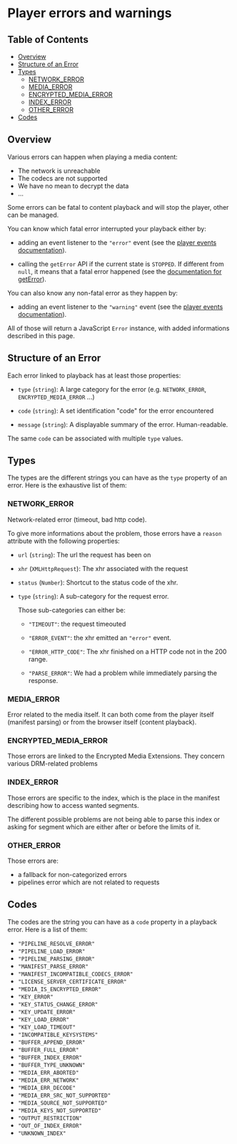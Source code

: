 # Player errors and warnings ###################################################


## Table of Contents ###########################################################

- [Overview](#overview)
- [Structure of an Error](#structure)
- [Types](#types)
    - [NETWORK_ERROR](#types-network_error)
    - [MEDIA_ERROR](#types-media_error)
    - [ENCRYPTED_MEDIA_ERROR](#types-encrypted_media_error)
    - [INDEX_ERROR](#types-index_error)
    - [OTHER_ERROR](#types-other_error)
- [Codes](#codes)



<a name="overview"></a>
## Overview ####################################################################

Various errors can happen when playing a media content:
  - The network is unreachable
  - The codecs are not supported
  - We have no mean to decrypt the data
  - ...

Some errors can be fatal to content playback and will stop the player, other can
be managed.

You can know which fatal error interrupted your playback either by:

  - adding an event listener to the ``"error"`` event (see the [player events
    documentation](./player_events.md)).

  - calling the ``getError`` API if the current state is ``STOPPED``. If
    different from ``null``, it means that a fatal error happened (see the
    [documentation for getError](./index.md#meth-getError)).


You can also know any non-fatal error as they happen by:
  - adding an event listener to the ``"warning"`` event (see the [player events
    documentation](./player_events.md)).

All of those will return a JavaScript ``Error`` instance, with added informations
described in this page.



<a name="structure"></a>
## Structure of an Error #######################################################

Each error linked to playback has at least those properties:

  - ``type`` (``string``): A large category for the error
    (e.g. ``NETWORK_ERROR``, ``ENCRYPTED_MEDIA_ERROR`` ...)

  - ``code`` (``string``): A set identification "code" for the error encountered

  - ``message`` (``string``): A displayable summary of the error.
    Human-readable.

The same ``code`` can be associated with multiple ``type`` values.



<a name="types"></a>
## Types #######################################################################

The types are the different strings you can have as the ``type`` property of an
error. Here is the exhaustive list of them:


<a name="types-network_error"></a>
### NETWORK_ERROR ##############################################################

Network-related error (timeout, bad http code).

To give more informations about the problem, those errors have a `reason`
attribute with the following properties:

  - ``url`` (``string``): The url the request has been on

  - ``xhr`` (``XMLHttpRequest``): The xhr associated with the request

  - ``status`` (``Number``): Shortcut to the status code of the xhr.

  - ``type`` (``string``): A sub-category for the request error.

    Those sub-categories can either be:

      - ``"TIMEOUT"``: the request timeouted

      - ``"ERROR_EVENT"``: the xhr emitted an ``"error"`` event.

      - ``"ERROR_HTTP_CODE"``: The xhr finished on a HTTP code not in the 200
        range.

      - ``"PARSE_ERROR"``: We had a problem while immediately parsing the
        response.


<a name="types-media_error"></a>
### MEDIA_ERROR ################################################################

Error related to the media itself. It can both come from the player itself
(manifest parsing) or from the browser itself (content playback).


<a name="types-encrypted_media_error"></a>
### ENCRYPTED_MEDIA_ERROR ######################################################

Those errors are linked to the Encrypted Media Extensions. They concern various
DRM-related problems


<a name="types-index_error"></a>
### INDEX_ERROR ################################################################

Those errors are specific to the index, which is the place in the manifest
describing how to access wanted segments.

The different possible problems are not being able to parse this index or asking
for segment which are either after or before the limits of it.


<a name="types-other_error"></a>
### OTHER_ERROR ################################################################

Those errors are:
  - a fallback for non-categorized errors
  - pipelines error which are not related to requests



<a name="codes"></a>
## Codes #######################################################################

The codes are the string you can have as a ``code`` property in a playback
error. Here is a list of them:
  - ``"PIPELINE_RESOLVE_ERROR"``
  - ``"PIPELINE_LOAD_ERROR"``
  - ``"PIPELINE_PARSING_ERROR"``
  - ``"MANIFEST_PARSE_ERROR"``
  - ``"MANIFEST_INCOMPATIBLE_CODECS_ERROR"``
  - ``"LICENSE_SERVER_CERTIFICATE_ERROR"``
  - ``"MEDIA_IS_ENCRYPTED_ERROR"``
  - ``"KEY_ERROR"``
  - ``"KEY_STATUS_CHANGE_ERROR"``
  - ``"KEY_UPDATE_ERROR"``
  - ``"KEY_LOAD_ERROR"``
  - ``"KEY_LOAD_TIMEOUT"``
  - ``"INCOMPATIBLE_KEYSYSTEMS"``
  - ``"BUFFER_APPEND_ERROR"``
  - ``"BUFFER_FULL_ERROR"``
  - ``"BUFFER_INDEX_ERROR"``
  - ``"BUFFER_TYPE_UNKNOWN"``
  - ``"MEDIA_ERR_ABORTED"``
  - ``"MEDIA_ERR_NETWORK"``
  - ``"MEDIA_ERR_DECODE"``
  - ``"MEDIA_ERR_SRC_NOT_SUPPORTED"``
  - ``"MEDIA_SOURCE_NOT_SUPPORTED"``
  - ``"MEDIA_KEYS_NOT_SUPPORTED"``
  - ``"OUTPUT_RESTRICTION"``
  - ``"OUT_OF_INDEX_ERROR"``
  - ``"UNKNOWN_INDEX"``
